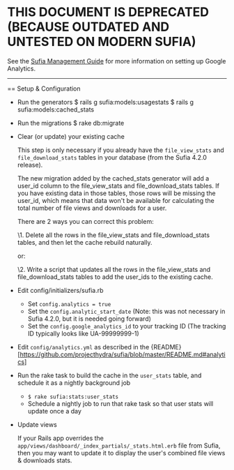 # THIS DOCUMENT IS DEPRECATED (BECAUSE OUTDATED AND UNTESTED ON MODERN SUFIA)

See the [Sufia Management Guide](https://github.com/projecthydra/sufia/wiki/Sufia-Management-Guide#analytics-and-usage-statistics) for more information on setting up Google Analytics.

***

== Setup & Configuration

* Run the generators
    $ rails g sufia:models:usagestats
    $ rails g sufia:models:cached_stats

* Run the migrations
    $ rake db:migrate

* Clear (or update) your existing cache

  This step is only necessary if you already have the <code>file_view_stats</code> and <code>file_download_stats</code> tables in your database (from the Sufia 4.2.0 release).

  The new migration added by the cached_stats generator will add a user_id column to the file_view_stats and file_download_stats tables.  If you have existing data in those tables, those rows will be missing the user_id, which means that data won't be available for calculating the total number of file views and downloads for a user.

  There are 2 ways you can correct this problem:

  \1. Delete all the rows in the file_view_stats and file_download_stats tables, and then let the cache rebuild naturally.

  or:

  \2. Write a script that updates all the rows in the file_view_stats and file_download_stats tables to add the user_ids to the existing cache.

* Edit config/initializers/sufia.rb

  * Set <code>config.analytics = true</code>
  * Set the <code>config.analytic_start_date</code> (Note: this was not necessary in Sufia 4.2.0, but it is needed going forward)
  * Set the <code>config.google_analytics_id</code> to your tracking ID (The tracking ID typically looks like UA-99999999-1)

* Edit <code>config/analytics.yml</code> as described in the {README}[https://github.com/projecthydra/sufia/blob/master/README.md#analytics]

* Run the rake task to build the cache in the <code>user_stats</code> table, and schedule it as a nightly background job

  * <code>$ rake sufia:stats:user_stats</code>
  * Schedule a nightly job to run that rake task so that user stats will update once a day

* Update views

  If your Rails app overrides the <code>app/views/dashboard/_index_partials/_stats.html.erb</code> file from Sufia, then you may want to update it to display the user's combined file views & downloads stats.
